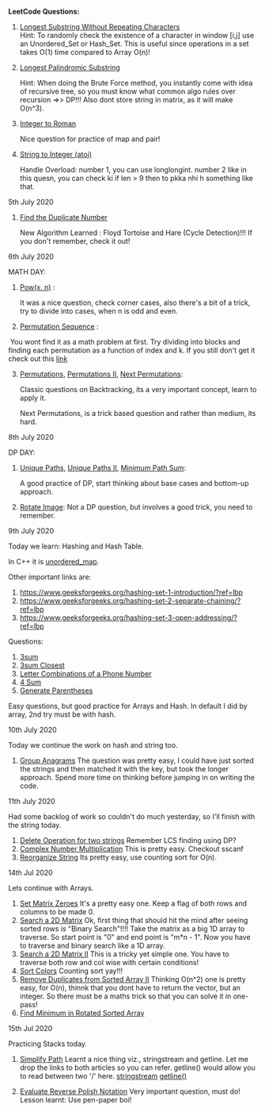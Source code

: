 **LeetCode Questions:**

1. [Longest Substring Without Repeating Characters](https://leetcode.com/problems/longest-substring-without-repeating-characters)  
	Hint: To randomly check the existence of a character in window [i,j] use an Unordered_Set or Hash_Set. This is useful since operations in a set takes O(1) time compared to Array O(n)!
	
2. [Longest Palindromic Substring](https://leetcode.com/problems/longest-palindromic-substring)  

   Hint: When doing the Brute Force method, you instantly come with idea of recursive tree, so you must know what common algo rules over recursion =>> DP!!! Also dont store string in matrix, as it will make O(n^3).
   
3. [ Integer to Roman](https://leetcode.com/problems/integer-to-roman)  

   Nice question for practice of map and pair!

4. [String to Integer (atoi)](https://leetcode.com/problems/string-to-integer-atoi)  

   Handle Overload: number 1, you can use longlongint. number 2 like in this quesn, you can check ki if len > 9 then to pkka nhi h something like that.

5th July 2020

1. [ Find the Duplicate Number](https://leetcode.com/problems/find-the-duplicate-number)  

   New Algorithm Learned : Floyd Tortoise and Hare (Cycle Detection)!!! If you don't remember, check it out!

6th July 2020

MATH DAY:

1. [Pow(x, n)](https://leetcode.com/problems/powx-n)  :

   It was a nice question, check corner cases, also there's a bit of a trick, try to divide into cases, when n is odd and even.

2. [Permutation Sequence](https://leetcode.com/problems/permutation-sequence) :

​		You wont find it as a math problem at first. Try dividing into blocks and finding each permutation as a function of index and k. If you still don't get it check out this [link](https://leetcode.com/problems/permutation-sequence/discuss/696595/C%2B%2B-or-Very-Easy-and-Detailed-Explanation-(Idea-%2B-code))

3. [Permutations](https://leetcode.com/problems/permutations), [Permutations II](https://leetcode.com/problems/permutations-ii), [Next Permutations](https://leetcode.com/problems/next-permutation):

   Classic questions on Backtracking, its a very important concept, learn to apply it.

   Next Permutations, is a trick based question and rather than medium, its hard.

8th July 2020

DP DAY:

1. [Unique Paths](https://leetcode.com/problems/unique-paths), [Unique Paths II](https://leetcode.com/problems/unique-paths-ii), [Minimum Path Sum](https://leetcode.com/problems/minimum-path-sum):

   A good practice of DP, start thinking about base cases and bottom-up approach.

2. [Rotate Image](https://leetcode.com/problems/rotate-image):
   Not a DP question, but involves a good trick, you need to remember.

9th July 2020

Today we learn: Hashing and Hash Table.

In C++ it is [unordered_map](http://www.cplusplus.com/reference/unordered_map/unordered_map/).

Other important links are:
1. https://www.geeksforgeeks.org/hashing-set-1-introduction/?ref=lbp
2. https://www.geeksforgeeks.org/hashing-set-2-separate-chaining/?ref=lbp
3. https://www.geeksforgeeks.org/hashing-set-3-open-addressing/?ref=lbp

Questions:
1. [3sum](https://leetcode.com/problems/3sum/)
2. [3sum Closest](https://leetcode.com/problems/3sum-closest/)
3. [Letter Combinations of a Phone Number](https://leetcode.com/problems/letter-combinations-of-a-phone-number/)
4. [4 Sum](https://leetcode.com/problems/4sum/)
5. [Generate Parentheses](https://leetcode.com/problems/generate-parentheses/)

Easy questions, but good practice for Arrays and Hash. In default I did by array, 2nd try must be with hash.

10th July 2020

Today we continue the work on hash and string too.

1. [Group Anagrams](https://leetcode.com/problems/group-anagrams/submissions/)
   The question was pretty easy, I could have just sorted the strings and then matched it with the key, but took the longer approach. Spend more time on thinking before jumping in on writing the code.

11th July 2020

Had some backlog of work so couldn't do much yesterday, so I'll finish with the string today.

1. [Delete Operation for two strings](https://leetcode.com/problems/delete-operation-for-two-strings/)
   Remember LCS finding using DP?
2. [Complex Number Multiplication](https://leetcode.com/problems/complex-number-multiplication/)
   This is pretty easy. Checkout sscanf
3. [Reorganize String](https://leetcode.com/problems/reorganize-string/)
   Its pretty easy, use counting sort for O(n).

14th Jul 2020

Lets continue with Arrays.

1. [Set Matrix Zeroes](https://leetcode.com/problems/set-matrix-zeroes/)
   It's a pretty easy one. Keep a flag of both rows and columns to be made 0.
2. [Search a 2D Matrix](https://leetcode.com/problems/search-a-2d-matrix/)
   Ok, first thing that should hit the mind after seeing sorted rows is "Binary Search"!!!! Take the matrix as a big 1D array to traverse. So start point is "0" and end point is  "m*n - 1". Now you have to traverse and binary search like a 1D array.
3. [Search a 2D Matrix II](https://leetcode.com/problems/search-a-2d-matrix-ii/)
   This is a tricky yet simple one. You have to traverse both row and col wise with certain conditions!
4. [Sort Colors](leetcode.com/problems/sort-colors/)
   Counting sort yay!!!
5. [Remove Duplicates from Sorted Array II](https://leetcode.com/problems/remove-duplicates-from-sorted-array-ii/)
   Thinking O(n^2) one is pretty easy, for O(n), thinnk that you dont have to return the vector, but an integer. So there must be a maths trick so that you can solve it in one-pass!
6. [Find Minimum in Rotated Sorted Array](https://leetcode.com/problems/find-minimum-in-rotated-sorted-array/)

15th Jul 2020

Practicing Stacks today.

1. [Simplify Path](https://leetcode.com/problems/simplify-path/)
   Learnt a nice thing viz., stringstream and getline. Let me drop the links to both articles so you can refer. getline() would allow you to read between two '/' here.
   [stringstream](https://www.geeksforgeeks.org/stringstream-c-applications/)
   [getline()](https://www.geeksforgeeks.org/getline-string-c/)

2. [Evaluate Reverse Polish Notation](https://leetcode.com/problems/evaluate-reverse-polish-notation)
   Very important question, must do! Lesson learnt: Use pen-paper boi!